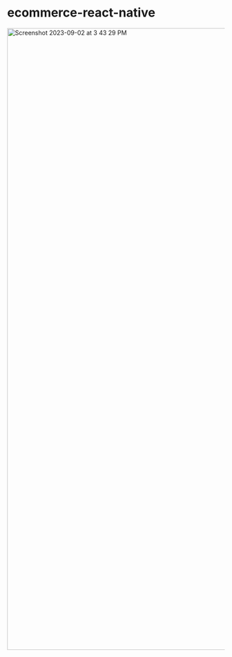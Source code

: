 # ecommerce-react-native
<img width="1440" alt="Screenshot 2023-09-02 at 3 43 29 PM" src="https://github.com/edisoncardenas151999/Luxelife-Creations/assets/108204103/49a6a90d-88fe-4112-8dbf-6521c4984dda">
